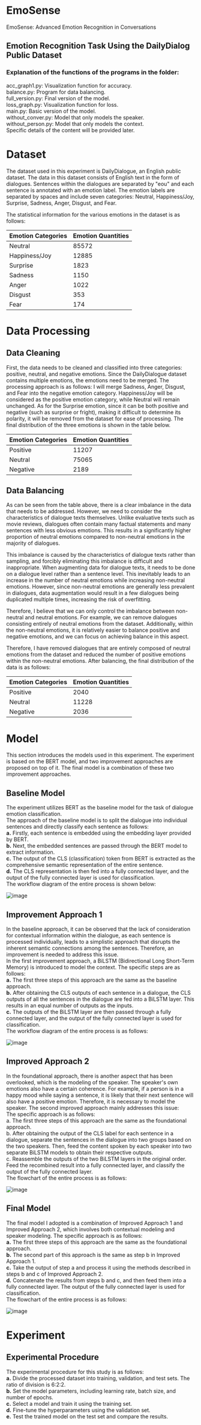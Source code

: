 # EmoSense
EmoSense: Advanced Emotion Recognition in Conversations

## Emotion Recognition Task Using the DailyDialog Public Dataset

### Explanation of the functions of the programs in the folder:

acc_graph1.py: Visualization function for accuracy.<br>
balance.py: Program for data balancing.<br>
full_version.py: Final version of the model.<br>
loss_graph.py: Visualization function for loss.<br>
main.py: Basic version of the model.<br>
without_conver.py: Model that only models the speaker.<br>
without_person.py: Model that only models the context.<br>
Specific details of the content will be provided later.<br>

# Dataset
The dataset used in this experiment is DailyDialogue, an English public dataset. The data in this dataset consists of English text in the form of dialogues. Sentences within the dialogues are separated by "eou" and each sentence is annotated with an emotion label. The emotion labels are separated by spaces and include seven categories: Neutral, Happiness/Joy, Surprise, Sadness, Anger, Disgust, and Fear. 

The statistical information for the various emotions in the dataset is as follows:

Emotion Categories |  Emotion Quantities
--- | --- 
Neutral | 85572
Happiness/Joy |	12885
Surprise | 1823
Sadness | 1150
Anger |1022
Disgust	| 353
Fear | 174

# Data Processing

## Data Cleaning

First, the data needs to be cleaned and classified into three categories: positive, neutral, and negative emotions. Since the DailyDialogue dataset contains multiple emotions, the emotions need to be merged. The processing approach is as follows:
I will merge Sadness, Anger, Disgust, and Fear into the negative emotion category. Happiness/Joy will be considered as the positive emotion category, while Neutral will remain unchanged.
As for the Surprise emotion, since it can be both positive and negative (such as surprise or fright), making it difficult to determine its polarity, it will be removed from the dataset for ease of processing. The final distribution of the three emotions is shown in the table below.

Emotion Categories |  Emotion Quantities
--- | --- 
Positive | 11207
Neutral	| 75065
Negative | 2189

## Data Balancing

As can be seen from the table above, there is a clear imbalance in the data that needs to be addressed.
However, we need to consider the characteristics of dialogue texts themselves. Unlike evaluative texts such as movie reviews, dialogues often contain many factual statements and many sentences with less obvious emotions. This results in a significantly higher proportion of neutral emotions compared to non-neutral emotions in the majority of dialogues.

This imbalance is caused by the characteristics of dialogue texts rather than sampling, and forcibly eliminating this imbalance is difficult and inappropriate. When augmenting data for dialogue texts, it needs to be done on a dialogue level rather than a sentence level. This inevitably leads to an increase in the number of neutral emotions while increasing non-neutral emotions. However, since non-neutral emotions are generally less prevalent in dialogues, data augmentation would result in a few dialogues being duplicated multiple times, increasing the risk of overfitting.

Therefore, I believe that we can only control the imbalance between non-neutral and neutral emotions. For example, we can remove dialogues consisting entirely of neutral emotions from the dataset. Additionally, within the non-neutral emotions, it is relatively easier to balance positive and negative emotions, and we can focus on achieving balance in this aspect.

Therefore, I have removed dialogues that are entirely composed of neutral emotions from the dataset and reduced the number of positive emotions within the non-neutral emotions. After balancing, the final distribution of the data is as follows:

Emotion Categories |  Emotion Quantities
--- | --- 
Positive | 2040
Neutral	| 11228
Negative | 2036

# Model
This section introduces the models used in this experiment. The experiment is based on the BERT model, and two improvement approaches are proposed on top of it. The final model is a combination of these two improvement approaches.

## Baseline Model
The experiment utilizes BERT as the baseline model for the task of dialogue emotion classification.<br>
The approach of the baseline model is to split the dialogue into individual sentences and directly classify each sentence as follows:<br>
**a.** Firstly, each sentence is embedded using the embedding layer provided by BERT.<br>
**b.** Next, the embedded sentences are passed through the BERT model to extract information.<br>
**c.** The output of the CLS (classification) token from BERT is extracted as the comprehensive semantic representation of the entire sentence.<br>
**d.** The CLS representation is then fed into a fully connected layer, and the output of the fully connected layer is used for classification.<br>
The workflow diagram of the entire process is shown below:

![image](https://github.com/Tereams/EmoTriad/assets/106360504/35ca2bf3-7f31-483c-8920-eeb4f6f20322)

## Improvement Approach 1
In the baseline approach, it can be observed that the lack of consideration for contextual information within the dialogue, as each sentence is processed individually, leads to a simplistic approach that disrupts the inherent semantic connections among the sentences. Therefore, an improvement is needed to address this issue.<br>
In the first improvement approach, a BiLSTM (Bidirectional Long Short-Term Memory) is introduced to model the context. The specific steps are as follows:<br>
**a.** The first three steps of this approach are the same as the baseline approach.<br>
**b.** After obtaining the CLS outputs of each sentence in a dialogue, the CLS outputs of all the sentences in the dialogue are fed into a BiLSTM layer. This results in an equal number of outputs as the inputs.<br>
**c.** The outputs of the BiLSTM layer are then passed through a fully connected layer, and the output of the fully connected layer is used for classification.<br>
The workflow diagram of the entire process is as follows:

![image](https://github.com/Tereams/EmoTriad/assets/106360504/1c86533e-0372-448d-8117-13a8bfec8976)

## Improved Approach 2
In the foundational approach, there is another aspect that has been overlooked, which is the modeling of the speaker. The speaker's own emotions also have a certain coherence. For example, if a person is in a happy mood while saying a sentence, it is likely that their next sentence will also have a positive emotion. Therefore, it is necessary to model the speaker. The second improved approach mainly addresses this issue:<br>
The specific approach is as follows:<br>
a. The first three steps of this approach are the same as the foundational approach.<br>
b. After obtaining the output of the CLS label for each sentence in a dialogue, separate the sentences in the dialogue into two groups based on the two speakers. Then, feed the content spoken by each speaker into two separate BiLSTM models to obtain their respective outputs.<br>
c. Reassemble the outputs of the two BiLSTM layers in the original order. Feed the recombined result into a fully connected layer, and classify the output of the fully connected layer.<br>
The flowchart of the entire process is as follows:

![image](https://github.com/Tereams/EmoTriad/assets/106360504/09a154ef-31ef-4f68-929e-5c7e0e66d86e)

## Final Model

The final model I adopted is a combination of Improved Approach 1 and Improved Approach 2, which involves both contextual modeling and speaker modeling. The specific approach is as follows:<br>
**a.** The first three steps of this approach are the same as the foundational approach.<br>
**b.** The second part of this approach is the same as step b in Improved Approach 1.<br>
**c.** Take the output of step a and process it using the methods described in steps b and c of Improved Approach 2.<br>
**d.** Concatenate the results from steps b and c, and then feed them into a fully connected layer. The output of the fully connected layer is used for classification.<br>
The flowchart of the entire process is as follows:

![image](https://github.com/Tereams/EmoTriad/assets/106360504/18b4c41c-bfb5-4eee-a118-732b71d16132)

# Experiment

## Experimental Procedure
The experimental procedure for this study is as follows:<br>
**a.** Divide the processed dataset into training, validation, and test sets. The ratio of division is 6:2:2.<br>
**b.** Set the model parameters, including learning rate, batch size, and number of epochs.<br>
**c.** Select a model and train it using the training set.<br>
**d.** Fine-tune the hyperparameters using the validation set. <br>
**e.** Test the trained model on the test set and compare the results.<br>
